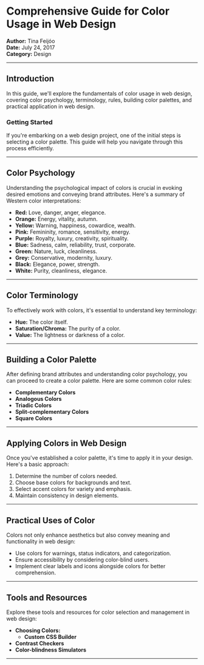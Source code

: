 # Comprehensive Guide for Color Usage in Web Design

**Author:** Tina Feijóo  
**Date:** July 24, 2017  
**Category:** Design

---

## Introduction
In this guide, we'll explore the fundamentals of color usage in web design, covering color psychology, terminology, rules, building color palettes, and practical application in web design.

### Getting Started
If you're embarking on a web design project, one of the initial steps is selecting a color palette. This guide will help you navigate through this process efficiently.

---

## Color Psychology
Understanding the psychological impact of colors is crucial in evoking desired emotions and conveying brand attributes. Here's a summary of Western color interpretations:

- **Red:** Love, danger, anger, elegance.
- **Orange:** Energy, vitality, autumn.
- **Yellow:** Warning, happiness, cowardice, wealth.
- **Pink:** Femininity, romance, sensitivity, energy.
- **Purple:** Royalty, luxury, creativity, spirituality.
- **Blue:** Sadness, calm, reliability, trust, corporate.
- **Green:** Nature, luck, cleanliness.
- **Grey:** Conservative, modernity, luxury.
- **Black:** Elegance, power, strength.
- **White:** Purity, cleanliness, elegance.

---

## Color Terminology
To effectively work with colors, it's essential to understand key terminology:

- **Hue:** The color itself.
- **Saturation/Chroma:** The purity of a color.
- **Value:** The lightness or darkness of a color.

---

## Building a Color Palette
After defining brand attributes and understanding color psychology, you can proceed to create a color palette. Here are some common color rules:

- **Complementary Colors**
- **Analogous Colors**
- **Triadic Colors**
- **Split-complementary Colors**
- **Square Colors**

---

## Applying Colors in Web Design
Once you've established a color palette, it's time to apply it in your design. Here's a basic approach:

1. Determine the number of colors needed.
2. Choose base colors for backgrounds and text.
3. Select accent colors for variety and emphasis.
4. Maintain consistency in design elements.

---

## Practical Uses of Color
Colors not only enhance aesthetics but also convey meaning and functionality in web design:

- Use colors for warnings, status indicators, and categorization.
- Ensure accessibility by considering color-blind users.
- Implement clear labels and icons alongside colors for better comprehension.

---

## Tools and Resources
Explore these tools and resources for color selection and management in web design:

- **Choosing Colors:**
   - **Custom CSS Builder**
- **Contrast Checkers**
- **Color-blindness Simulators**

---

